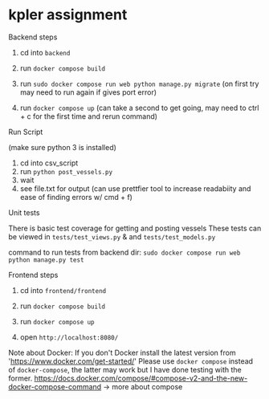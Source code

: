 # kpler assignment

Backend steps
 
1. cd into `backend`
 
2. run `docker compose build`

3. run `sudo docker compose run web python manage.py migrate` (on first try may need to run again if gives port error)

4. run `docker compose up` (can take a second to get going, may need to ctrl + c for the first time 
and rerun command)


Run Script

(make sure python 3 is installed)
1. cd into csv_script
2. run `python post_vessels.py`
3. wait
4. see file.txt for output (can use prettfier tool to increase readabiity and ease of finding errors w/ cmd + f) 

Unit tests

There is basic test coverage for getting and posting vessels
These tests can be viewed in `tests/test_views.py` & and `tests/test_models.py`

command to run tests from backend dir: `sudo docker compose run web python manage.py test` 



Frontend steps

1. cd into `frontend/frontend`

2. run `docker compose build`

3. run `docker compose up`

4. open `http://localhost:8080/`


Note about Docker: If you don't Docker install the latest version from 'https://www.docker.com/get-started/'
Please use `docker compose` instead of `docker-compose`, the latter may work but I have done testing with the former. 
https://docs.docker.com/compose/#compose-v2-and-the-new-docker-compose-command -> more about compose
